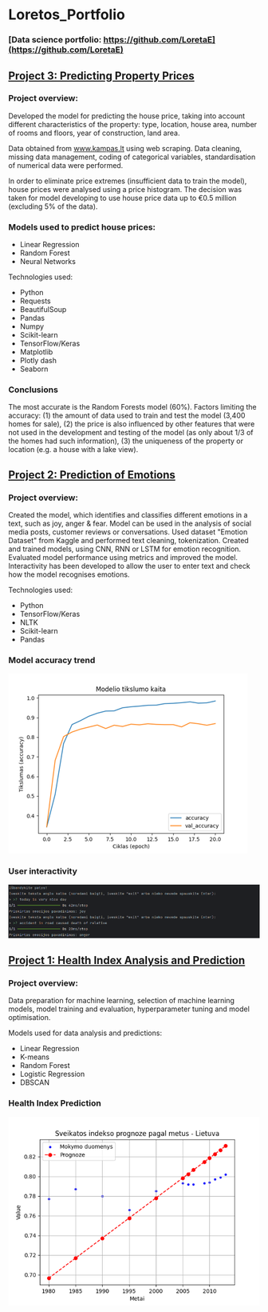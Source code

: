 # Loretos_Portfolio
### [Data science portfolio: https://github.com/LoretaE](https://github.com/LoretaE)

## [Project 3: Predicting Property Prices](https://github.com/LoretaE/RealEstate)

### Project overview:
Developed the model for predicting the house price, taking into account different characteristics of the property: type,
location, house area, number of rooms and floors, year of construction, land area. 

Data obtained from www.kampas.lt using web scraping. Data cleaning, missing data management, coding of categorical 
variables, standardisation of numerical data were performed.

In order to eliminate price extremes (insufficient data to train the model), house prices were analysed using a price 
histogram. The decision was taken for model developing to use house price data up to €0.5 million (excluding 5% of the data).

### Models used to predict house prices:
* Linear Regression
* Random Forest
* Neural Networks

Technologies used:
* Python
* Requests
* BeautifulSoup
* Pandas
* Numpy
* Scikit-learn
* TensorFlow/Keras
* Matplotlib
* Plotly dash
* Seaborn

### Conclusions
The most accurate is the Random Forests model (60%).  Factors limiting the accuracy: (1) the amount of data used to 
train and test the model (3,400 homes for sale), (2) the price is also influenced by other features that were not used 
in the development and testing of the model (as only about 1/3 of the homes had such information), (3) the uniqueness 
of the property or location (e.g. a house with a lake view).




## [Project 2: Prediction of Emotions](https://github.com/LoretaE/EmotionPrediction)
### Project overview:
Created the model, which identifies and classifies different emotions in a text, such as joy, anger & fear. Model can be used in the analysis of social media posts, customer reviews or conversations.
Used dataset "Emotion Dataset" from Kaggle and performed text cleaning, tokenization. Created and trained models, using CNN, RNN or LSTM for emotion recognition. Evaluated model performance using metrics and improved the model. Interactivity has been developed to allow the user to enter text and check how the model recognises emotions.

Technologies used:
* Python
* TensorFlow/Keras
* NLTK
* Scikit-learn
* Pandas

### Model accuracy trend

![](/images/ER_acc_trend.png)

### User interactivity 
![](/images/ER_interactivity.png)

## [Project 1: Health Index Analysis and Prediction](https://github.com/LoretaE/SveikatosAnalize)
### Project overview:
Data preparation for machine learning, selection of machine learning models, model training and evaluation, hyperparameter tuning and model optimisation. 

Models used for data analysis and predictions: 
* Linear Regression
* K-means
* Random Forest
* Logistic Regression
* DBSCAN

### Health Index Prediction
![](/images/HI_prediction.png)
